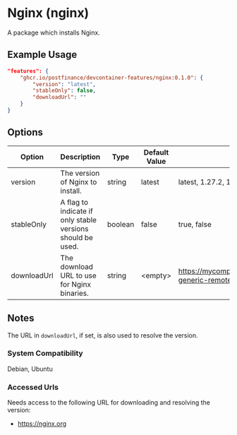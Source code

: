 # Nginx (nginx)

A package which installs Nginx.

## Example Usage

```json
"features": {
    "ghcr.io/postfinance/devcontainer-features/nginx:0.1.0": {
        "version": "latest",
        "stableOnly": false,
        "downloadUrl": ""
    }
}
```

## Options

| Option | Description | Type | Default Value | Proposals |
|-----|-----|-----|-----|-----|
| version | The version of Nginx to install. | string | latest | latest, 1.27.2, 1.27.2-1, 1.26 |
| stableOnly | A flag to indicate if only stable versions should be used. | boolean | false | true, false |
| downloadUrl | The download URL to use for Nginx binaries. | string | &lt;empty&gt; | https://mycompany.com/artifactory/nginx-generic-remote |

## Notes

The URL in `downloadUrl`, if set, is also used to resolve the version.

### System Compatibility

Debian, Ubuntu

### Accessed Urls

Needs access to the following URL for downloading and resolving the version:
* https://nginx.org
